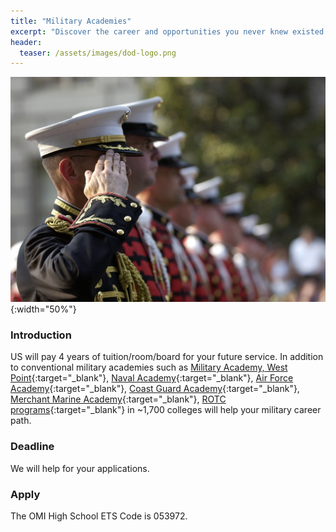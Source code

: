 ```yaml
---
title: "Military Academies"
excerpt: "Discover the career and opportunities you never knew existed."
header:
  teaser: /assets/images/dod-logo.png
---
```

![Many college flags](/assets/images/military-academy.jpg){:width="50%"}
### Introduction
US will pay 4 years of tuition/room/board for your future service. In addition to conventional military academies such as [Military Academy, West Point](https://www.westpoint.edu/){:target="_blank"}, [Naval Academy](https://www.usna.edu/){:target="_blank"}, [Air Force Academy](https://www.usafa.af.mil/){:target="_blank"}, [Coast Guard Academy](https://www.uscga.edu/){:target="_blank"}, [Merchant Marine Academy](https://www.usmma.edu/){:target="_blank"}, [ROTC programs](https://www.todaysmilitary.com/education-training/rotc-programs){:target="_blank"} in ~1,700 colleges will help your military career path.

### Deadline
We will help for your applications.

### Apply
The OMI High School ETS Code is 053972.
